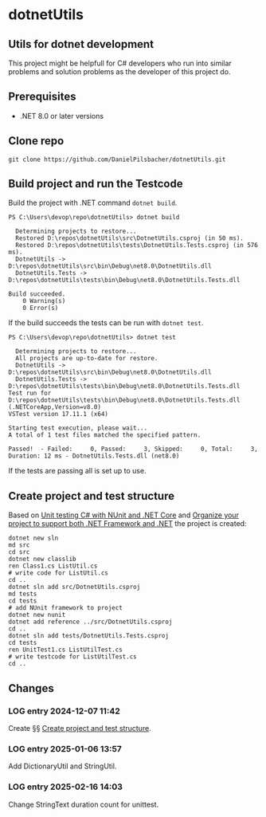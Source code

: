 #  dotnetUtils
## Utils for dotnet development
This project might be helpfull for C# developers who run into similar problems and solution problems as the developer of this project do.

##  Prerequisites
- .NET 8.0 or later versions

## Clone repo
```
git clone https://github.com/DanielPilsbacher/dotnetUtils.git
```

## Build project and run the Testcode
Build the project with .NET command `dotnet build`.
```
PS C:\Users\devop\repo\dotnetUtils> dotnet build
```
```
  Determining projects to restore...
  Restored D:\repos\dotnetUtils\src\DotnetUtils.csproj (in 50 ms).
  Restored D:\repos\dotnetUtils\tests\DotnetUtils.Tests.csproj (in 576 ms).
  DotnetUtils -> D:\repos\dotnetUtils\src\bin\Debug\net8.0\DotnetUtils.dll
  DotnetUtils.Tests -> D:\repos\dotnetUtils\tests\bin\Debug\net8.0\DotnetUtils.Tests.dll

Build succeeded.
    0 Warning(s)
    0 Error(s)
```
If the build succeeds the tests can be run with `dotnet test`.
```
PS C:\Users\devop\repo\dotnetUtils> dotnet test
```
```
  Determining projects to restore...
  All projects are up-to-date for restore.
  DotnetUtils -> D:\repos\dotnetUtils\src\bin\Debug\net8.0\DotnetUtils.dll
  DotnetUtils.Tests -> D:\repos\dotnetUtils\tests\bin\Debug\net8.0\DotnetUtils.Tests.dll
Test run for D:\repos\dotnetUtils\tests\bin\Debug\net8.0\DotnetUtils.Tests.dll (.NETCoreApp,Version=v8.0)
VSTest version 17.11.1 (x64)

Starting test execution, please wait...
A total of 1 test files matched the specified pattern.

Passed!  - Failed:     0, Passed:     3, Skipped:     0, Total:     3, Duration: 12 ms - DotnetUtils.Tests.dll (net8.0)
```
If the tests are passing all is set up to use.

## Create project and test structure
Based on [Unit testing C# with NUnit and .NET Core](https://learn.microsoft.com/en-us/dotnet/core/testing/unit-testing-with-nunit) and [Organize your project to support both .NET Framework and .NET](https://learn.microsoft.com/en-us/dotnet/core/porting/project-structure) the project is created:

```
dotnet new sln
md src
cd src
dotnet new classlib
ren Class1.cs ListUtil.cs
# write code for ListUtil.cs
cd ..
dotnet sln add src/DotnetUtils.csproj
md tests
cd tests
# add NUnit framework to project
dotnet new nunit
dotnet add reference ../src/DotnetUtils.csproj
cd ..
dotnet sln add tests/DotnetUtils.Tests.csproj
cd tests
ren UnitTest1.cs ListUtilTest.cs
# write testcode for ListUtilTest.cs
cd ..
```
## Changes
### LOG entry 2024-12-07 11:42
Create §§ [Create project and test structure](#create-project-and-test-structure).

###  LOG entry 2025-01-06 13:57
Add DictionaryUtil and StringUtil.

###  LOG entry 2025-02-16 14:03
Change StringText duration count for unittest.